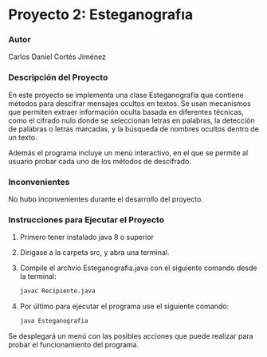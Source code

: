 # Proyecto 2: Esteganografıa

### Autor

Carlos Daniel Cortés Jiménez

### Descripción del Proyecto

En este proyecto se implementa una clase Esteganografía que contiene métodos para descifrar mensajes ocultos en textos. Se usan mecanismos que permiten extraer información oculta basada en diferentes técnicas, como el cifrado nulo donde se seleccionan letras en palabras, la detección de palabras o letras marcadas, y la búsqueda de nombres ocultos dentro de un texto.

Además el programa incluye un menú interactivo, en el que se permite al usuario probar cada uno de los métodos de descifrado.

### Inconvenientes

No hubo inconvenientes durante el desarrollo del proyecto.

### Instrucciones para Ejecutar el Proyecto

1. Primero tener instalado java 8 o superior

2. Dirigase a la carpeta src, y abra una terminal.

2. Compile el archvio Esteganografia.java con el siguiente comando desde la terminal:

   ```bash
   javac Recipiente.java
   ```
3. Por último para ejecutar el programa use el siguiente comando:

	```bash
   java Esteganografia
   ```
   
Se desplegará un menú con las posibles acciones que puede realizar para probar el funcionamiento del programa.